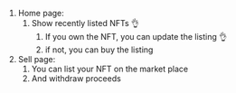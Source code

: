 1. Home page:
    1. Show recently listed NFTs 👌
        1. If you own the NFT, you can update the listing 👌
        2. if not, you can buy the listing
2. Sell page:
    1. You can list your NFT on the market place
    2. And withdraw proceeds